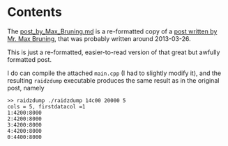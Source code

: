 Contents
========

The 
[post_by_Max_Bruning.md](./post_by_Max_Bruning.md) 
is a re-formatted copy of a
[post written by Mr. Max Bruning](https://www.tritondatacenter.com/blog/zfs-raidz-striping),
that was probably written around 2013-03-26.

This is just a re-formatted, easier-to-read version of that great but awfully  formatted post.


I do can compile the attached `main.cpp` (I had to slightly modify it), and the resulting `raidzdump` executable produces the same result as in the original post, namely 

```
>> raidzdump ./raidzdump 14c00 20000 5
cols = 5, firstdatacol =1 
1:4200:8000
2:4200:8000
3:4200:8000
4:4200:8000
0:4400:8000
```
